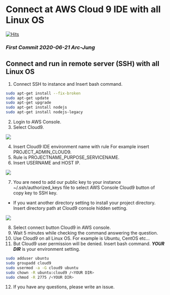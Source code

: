 # Connect at AWS Cloud 9 IDE with all  Linux OS
[![Hits](https://hits.seeyoufarm.com/api/count/incr/badge.svg?url=https%3A%2F%2Fgithub.com%2FWooSung-Jung%2Faws-cloud9-linux-connect-guide&count_bg=%2379C83D&title_bg=%23555555&icon=&icon_color=%23E7E7E7&title=hits&edge_flat=false)](https://hits.seeyoufarm.com)
### ***First Commit 2020-06-21 Arc-Jung***

## Connect and run in remote server (SSH) with all  Linux OS
1. Connect SSH to instance and Insert bash command.
```bash
sudo apt-get install --fix-broken 
sudo apt-get update
sudo apt-get upgrade
sudo apt-get install nodejs
sudo apt-get install nodejs-legacy
```
2. Login to AWS Console.
3. Select Cloud9.
   
<img src="https://raw.githubusercontent.com/WooSung-Jung/Connect-AWS-Cloud9-Linux/master/%EC%8A%A4%ED%81%AC%EB%A6%B0%EC%83%B7%202020-06-10%20%EC%98%A4%EC%A0%84%2010.16.48.png">

4. Insert Cloud9 IDE environment name with rule For example insert PROJECT_ADMIN_CLOUD9.
5. Rule is PROJECTNAME_PURPOSE_SERVICENAME.
6. Insert USERNAME and HOST IP.

<img src="https://raw.githubusercontent.com/WooSung-Jung/Connect-AWS-Cloud9-Linux/master/%EC%8A%A4%ED%81%AC%EB%A6%B0%EC%83%B7%202020-06-10%20%EC%98%A4%EC%A0%84%2010.33.44.png">

7. You are need to add our public key to your instance ~/.ssh/authorized_keys file to select AWS Console Cloud9 button of copy key to SSH key.
-  If you want another directory setting to install your project directory. Insert directory path at Cloud9 console hidden setting.

<img src="https://raw.githubusercontent.com/WooSung-Jung/Connect-AWS-Cloud9-Linux/master/%EC%8A%A4%ED%81%AC%EB%A6%B0%EC%83%B7%202020-06-10%20%EC%98%A4%EC%A0%84%2010.33.55.png">

8. Select connect button Cloud9 in AWS console.
9.  Wait 5 minutes while checking the command answering the question.
10. Use Cloud9 on all  Linux OS. For example is Ubuntu, CentOS etc...
11. But Cloud9 user permission will be denied. Insert bash command. ***YOUR DIR*** is your environment setting.

```bash
sudo adduser ubuntu
sudo groupadd cloud9
sudo usermod -a -G cloud9 ubuntu
sudo chown -R ubuntu:cloud9 /<YOUR DIR>
sudo chmod -R 2775 /<YOUR DIR>
```
12. If you have any questions, please write an issue.
